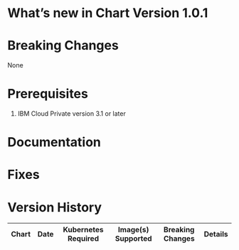 # What’s new in Chart Version 1.0.1

# Breaking Changes
None

# Prerequisites
1. IBM Cloud Private version 3.1 or later

# Documentation

# Fixes


# Version History
| Chart | Date | Kubernetes Required | Image(s) Supported | Breaking Changes | Details |
| ----- | ---- | ------------ | ------------------ | ---------------- | ------- |
